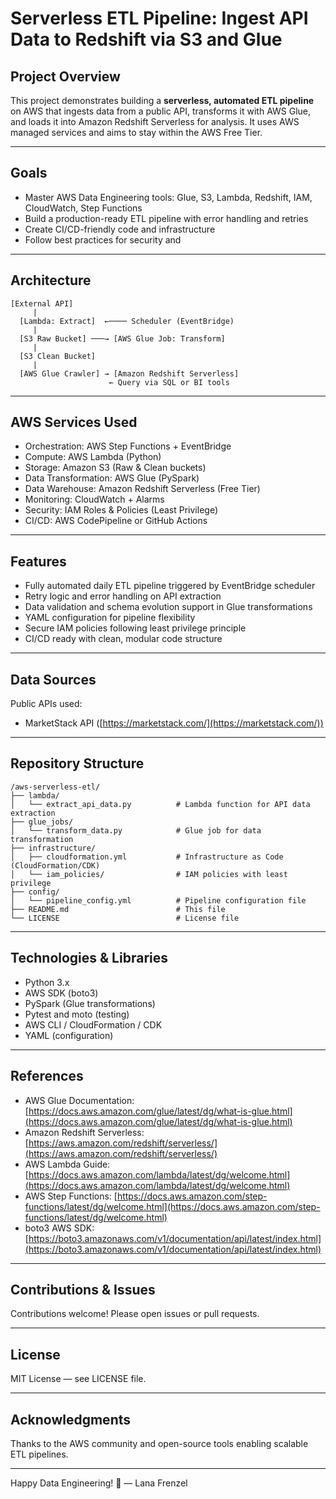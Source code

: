 # Serverless ETL Pipeline: Ingest API Data to Redshift via S3 and Glue

## Project Overview

This project demonstrates building a **serverless, automated ETL pipeline** on AWS that ingests data from a public API, transforms it with AWS Glue, and loads it into Amazon Redshift Serverless for analysis. It uses AWS managed services and aims to stay within the AWS Free Tier.

---

## Goals

* Master AWS Data Engineering tools: Glue, S3, Lambda, Redshift, IAM, CloudWatch, Step Functions
* Build a production-ready ETL pipeline with error handling and retries
* Create CI/CD-friendly code and infrastructure
* Follow best practices for security and 

---

## Architecture

```
[External API]
     |
  [Lambda: Extract]  ←──── Scheduler (EventBridge)
     |
  [S3 Raw Bucket] ───→ [AWS Glue Job: Transform]
     |
  [S3 Clean Bucket]
     |
  [AWS Glue Crawler] → [Amazon Redshift Serverless]
                      ← Query via SQL or BI tools
```

---

## AWS Services Used

* Orchestration: AWS Step Functions + EventBridge
* Compute: AWS Lambda (Python)
* Storage: Amazon S3 (Raw & Clean buckets)
* Data Transformation: AWS Glue (PySpark)
* Data Warehouse: Amazon Redshift Serverless (Free Tier)
* Monitoring: CloudWatch + Alarms
* Security: IAM Roles & Policies (Least Privilege)
* CI/CD: AWS CodePipeline or GitHub Actions

---

## Features

* Fully automated daily ETL pipeline triggered by EventBridge scheduler
* Retry logic and error handling on API extraction
* Data validation and schema evolution support in Glue transformations
* YAML configuration for pipeline flexibility
* Secure IAM policies following least privilege principle
* CI/CD ready with clean, modular code structure

---

## Data Sources

Public APIs used:

* MarketStack API ([https://marketstack.com/](https://marketstack.com/))

---

## Repository Structure

```
/aws-serverless-etl/
├── lambda/
│   └── extract_api_data.py          # Lambda function for API data extraction
├── glue_jobs/
│   └── transform_data.py            # Glue job for data transformation
├── infrastructure/
│   ├── cloudformation.yml           # Infrastructure as Code (CloudFormation/CDK)
│   └── iam_policies/                # IAM policies with least privilege
├── config/
│   └── pipeline_config.yml          # Pipeline configuration file
├── README.md                        # This file
└── LICENSE                          # License file
``` 

---

## Technologies & Libraries

* Python 3.x
* AWS SDK (boto3)
* PySpark (Glue transformations)
* Pytest and moto (testing)
* AWS CLI / CloudFormation / CDK
* YAML (configuration)

---

## References

* AWS Glue Documentation: [https://docs.aws.amazon.com/glue/latest/dg/what-is-glue.html](https://docs.aws.amazon.com/glue/latest/dg/what-is-glue.html)
* Amazon Redshift Serverless: [https://aws.amazon.com/redshift/serverless/](https://aws.amazon.com/redshift/serverless/)
* AWS Lambda Guide: [https://docs.aws.amazon.com/lambda/latest/dg/welcome.html](https://docs.aws.amazon.com/lambda/latest/dg/welcome.html)
* AWS Step Functions: [https://docs.aws.amazon.com/step-functions/latest/dg/welcome.html](https://docs.aws.amazon.com/step-functions/latest/dg/welcome.html)
* boto3 AWS SDK: [https://boto3.amazonaws.com/v1/documentation/api/latest/index.html](https://boto3.amazonaws.com/v1/documentation/api/latest/index.html)

---

## Contributions & Issues

Contributions welcome! Please open issues or pull requests.

---

## License

MIT License — see LICENSE file.

---

## Acknowledgments

Thanks to the AWS community and open-source tools enabling scalable ETL pipelines.

---

Happy Data Engineering! 🚀
— Lana Frenzel
